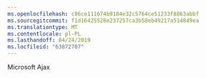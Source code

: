 ```yaml
---
ms.openlocfilehash: c86ce111674b9184e32c5764ce51233f8863abbf
ms.sourcegitcommit: f1d16425528e237257ca3b58eb49217a514849ea
ms.translationtype: MT
ms.contentlocale: pl-PL
ms.lasthandoff: 04/24/2019
ms.locfileid: "63872707"
---
```

Microsoft Ajax
